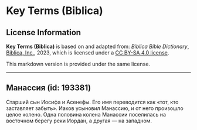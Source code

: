 # Key Terms (Biblica)

## License Information

**Key Terms (Biblica)** is based on and adapted from: _Biblica Bible Dictionary_, [Biblica, Inc.](https://www.biblica.com/), 2023, which is licensed under a [CC BY-SA 4.0 license](https://creativecommons.org/licenses/by-sa/4.0/legalcode.en).

This markdown version is provided under the same license.



--------------------------------

## Манассия (id: 193381)

Старший сын Иосифа и Асенефы. Его имя переводится как «тот, кто заставляет забыть». Иаков усыновил Манассию, и от него произошло целое колено. Одна половина колена Манассии поселилась на восточном берегу реки Иордан, а другая — на западном.


